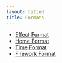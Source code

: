 ```yaml
---
layout: titled
title: Formats
---
```


* [Effect Format](effect-format.html)
* [Home Format](home-format.html)
* [Time Format](time-format.html)
* [Firework Format](firework-format.html)
